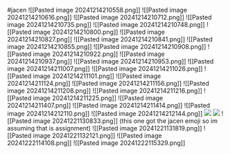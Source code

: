 #jacen 
![[Pasted image 20241214210558.png]]
![[Pasted image 20241214210616.png]]
![[Pasted image 20241214210712.png]]
![[Pasted image 20241214210735.png]]
![[Pasted image 20241214210748.png]]
![[Pasted image 20241214210800.png]]
![[Pasted image 20241214210827.png]]
![[Pasted image 20241214210841.png]]
![[Pasted image 20241214210855.png]]
![[Pasted image 20241214210908.png]]
![[Pasted image 20241214210922.png]]
![[Pasted image 20241214210937.png]]
![[Pasted image 20241214210953.png]]
![[Pasted image 20241214211007.png]]
![[Pasted image 20241214211026.png]]
![[Pasted image 20241214211101.png]]
![[Pasted image 20241214211124.png]]
![[Pasted image 20241214211156.png]]
![[Pasted image 20241214211208.png]]
![[Pasted image 20241214211216.png]]
![[Pasted image 20241214211225.png]]
![[Pasted image 20241214211407.png]]
![[Pasted image 20241214211414.png]]
![[Pasted image 20241214212110.png]]
![[Pasted image 20241214212144.png]]
**![](https://lh7-rt.googleusercontent.com/docsz/AD_4nXcy5TsB6uS8LwYASM9wjqHnhB-zP3EFO0POMomxVqQ8lmaNfGyyNO5cRIihgwjwbjR3hjJ73b6-bIqjZHW8FeAOq5qzLz_QZmDEDNYqOwunTeSIHdI5AYNdt09LvZd-OttuOvBDsQ?key=ArE9gjGx41F-QdnnpTPqXmu4)**
**![](https://lh7-rt.googleusercontent.com/docsz/AD_4nXcRQK5Fy0SCvowXp7z2y7CpouIr-ybNwV1RjEJvy1ZRZ7hSNBAITO3hIQpCRrzhUuCskbXVogvpK12IopFyPny4gmKqYDQRqu95iFPZee2RoWOYeWjHHTxfSkh_fTtIOUMqYc2ZOQ?key=ArE9gjGx41F-QdnnpTPqXmu4)**
![[Pasted image 20241221130833.png]]
(this one got the jacen emoji so im assuming that is assignment)
![[Pasted image 20241221131819.png]]
![[Pasted image 20241221132121.png]]
![[Pasted image 20241222114108.png]]
![[Pasted image 20241222115329.png]]
